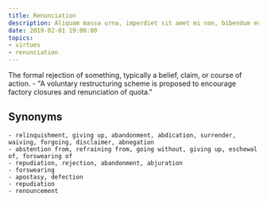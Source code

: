 ```yaml
---
title: Renunciation
description: Aliquam massa urna, imperdiet sit amet mi non, bibendum euismod est.
date: 2019-02-01 19:00:00
topics: 
- virtues
- renunciation
---
```


The formal rejection of something, typically a belief, claim, or course of action.
	- "A voluntary restructuring scheme is proposed to encourage factory closures and renunciation of quota."

## Synonyms
	- relinquishment, giving up, abandonment, abdication, surrender, waiving, forgoing, disclaimer, abnegation
	- abstention from, refraining from, going without, giving up, eschewal of, forswearing of
	- repudiation, rejection, abandonment, abjuration
	- forswearing
	- apostasy, defection
	- repudiation
	- renouncement

